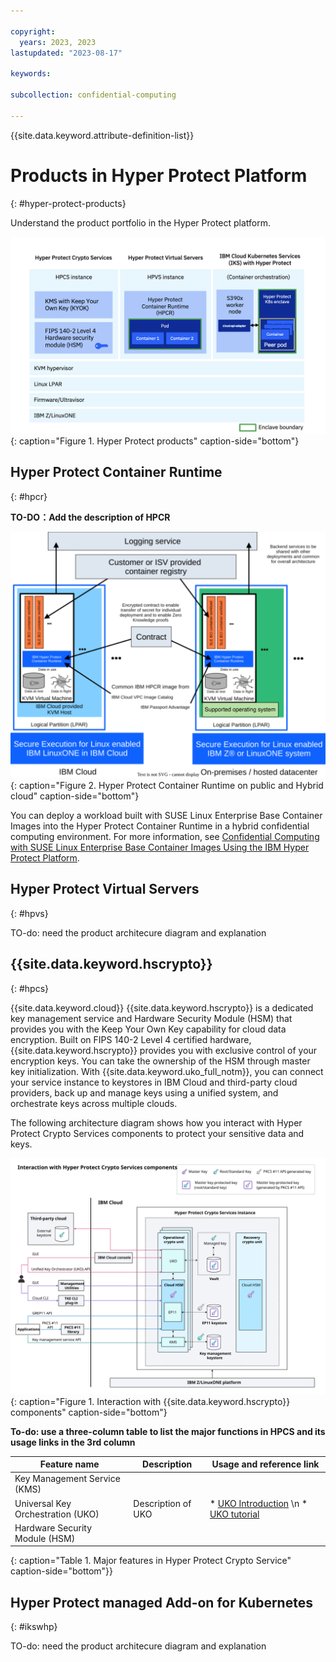 ```yaml
---

copyright:
  years: 2023, 2023
lastupdated: "2023-08-17"

keywords: 

subcollection: confidential-computing

---
```


{{site.data.keyword.attribute-definition-list}}

# Products in Hyper Protect Platform
{: #hyper-protect-products}

Understand the product portfolio in the Hyper Protect platform.


![Hyper Protect products](../images/hyper-protect-platform.png){: caption="Figure 1. Hyper Protect products" caption-side="bottom"}


## Hyper Protect Container Runtime
{: #hpcr}

**TO-DO：Add the description of HPCR**

![Hyper Protect Container Runtime on public and Hybrid cloud](../images/hpcr-hybrid.svg){: caption="Figure 2. Hyper Protect Container Runtime on public and Hybrid cloud" caption-side="bottom"}


You can deploy a workload built with SUSE Linux Enterprise Base Container Images into the Hyper Protect Container Runtime in a hybrid confidential computing environment. For more information, see [Confidential Computing with SUSE Linux Enterprise Base Container Images Using the IBM Hyper Protect Platform](https://documentation.suse.com/trd/linux/single-html/gs_sles_ibm-hpvs).


## Hyper Protect Virtual Servers
{: #hpvs}




TO-do:  need the product architecure diagram and explanation


## {{site.data.keyword.hscrypto}} 
{: #hpcs}

{{site.data.keyword.cloud}} {{site.data.keyword.hscrypto}} is a dedicated key management service and Hardware Security Module (HSM) that provides you with the Keep Your Own Key capability for cloud data encryption. Built on FIPS 140-2 Level 4 certified hardware, {{site.data.keyword.hscrypto}} provides you with exclusive control of your encryption keys. You can take the ownership of the HSM through master key initialization. With {{site.data.keyword.uko_full_notm}}, you can connect your service instance to keystores in IBM Cloud and third-party cloud providers, back up and manage keys using a unified system, and orchestrate keys across multiple clouds.

The following architecture diagram shows how you interact with Hyper Protect Crypto Services components to protect your sensitive data and keys.

![HPCS architecture components](../images/hs-crypto-components-uko.svg "HPCS architecture components"){: caption="Figure 1. Interaction with {{site.data.keyword.hscrypto}} components" caption-side="bottom"}


**To-do: use a three-column table to list the major functions in HPCS and its usage links in the 3rd column**

| Feature name |  Description |  Usage and reference link |
|----|-----|------|
| Key Management Service (KMS) |     |    |
| Universal Key Orchestration (UKO)  |   Description of UKO  |  * [UKO Introduction](https://cloud.ibm.com/docs/hs-crypto?topic=hs-crypto-uko-overview) \n * [UKO tutorial](https://cloud.ibm.com/docs/hs-crypto?topic=hs-crypto-tutorial-uko-satellite) |
| Hardware Security Module (HSM) |  |    |
{: caption="Table 1. Major features in Hyper Protect Crypto Service" caption-side="bottom"}}

## Hyper Protect managed Add-on for Kubernetes
{: #ikswhp}

TO-do:  need the product architecure diagram and explanation

